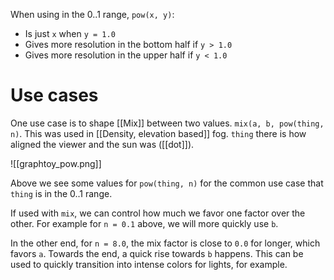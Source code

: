 When using in the 0..1 range, `pow(x, y)`:

* Is just `x` when `y = 1.0`
* Gives more resolution in the bottom half if `y > 1.0` 
* Gives more resolution in the upper half if `y < 1.0`


# Use cases

One use case is to shape [[Mix]] between two values.
`mix(a, b, pow(thing, n)`.
This was used in [[Density, elevation based]] fog.
`thing` there is how aligned the viewer and the sun was ([[dot]]).

![[graphtoy_pow.png]]

Above we see some values for `pow(thing, n)` for the common use case that `thing` is in the 0..1 range.

If used with `mix`, we can control how much we favor one factor over the other.
For example for `n = 0.1` above, we will more quickly use `b`.

In the other end, for `n = 8.0`, the mix factor is close to `0.0` for longer, which favors `a`.
Towards the end, a quick rise towards `b` happens. This can be used to quickly transition into intense colors for lights, for example.
